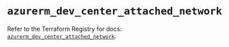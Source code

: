 # `azurerm_dev_center_attached_network`

Refer to the Terraform Registry for docs: [`azurerm_dev_center_attached_network`](https://registry.terraform.io/providers/hashicorp/azurerm/4.30.0/docs/resources/dev_center_attached_network).
